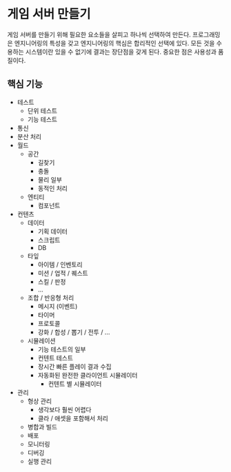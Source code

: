 # 게임 서버 만들기  

게임 서버를 만들기 위해 필요한 요소들을 살피고 하나씩 선택하여 만든다.  프로그래밍은 엔지니어링의 특성을 갖고 엔지니어링의 핵심은 합리적인 선택에 있다. 모든 것을 수용하는 시스템이란 있을 수 없기에 결과는 장단점을 갖게 된다. 중요한 점은 사용성과 품질이다. 



## 핵심 기능

- 테스트 
  - 단위 테스트 
  - 기능 테스트 
- 통신 
- 분산 처리 
- 월드 
  - 공간 
    - 길찾기 
    - 충돌 
    - 물리 일부
    - 동적인 처리  
  - 엔티티 
    - 컴포넌트
- 컨텐츠 
  - 데이터 
    - 기획 데이터
    - 스크립트
    - DB
  - 타잎 
    - 아이템 / 인벤토리 
    - 미션 / 업적 / 퀘스트 
    - 스킬 / 판정 
    - ...
  - 조합 / 반응형 처리  
    - 메시지 (이벤트) 
    - 타이머 
    - 프로토콜 
    - 강화 / 합성 / 뽑기 / 전투 / ... 
  - 시뮬레이션 
    - 기능 테스트의 일부 
    - 컨텐트 테스트 
    - 장시간 빠른 플레이 결과 수집 
    - 자동화된 완전한 클라이언트 시뮬레이터 
      - 컨텐트 별 시뮬레이터 
- 관리
  - 형상 관리  
    - 생각보다 훨씬 어렵다 
    - 클라 / 애셋을 포함해서 처리 
  - 병합과 빌드
  - 배포 
  - 모니터링 
  - 디버깅 
  - 실행 관리 







